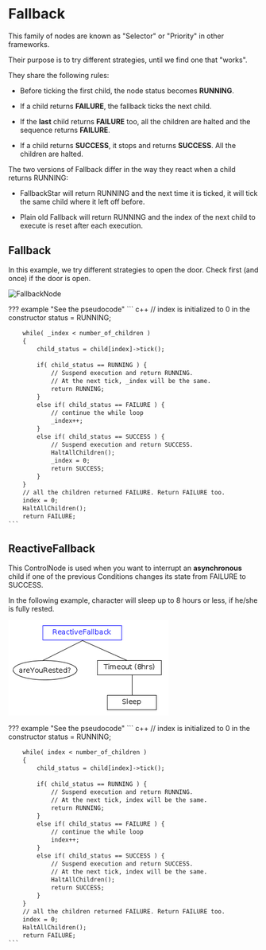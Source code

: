 # Fallback

This family of nodes are known as "Selector" or "Priority"
in other frameworks.

Their purpose is to try different strategies, until we find one that "works".

They share the following rules:

- Before ticking the first child, the node status becomes __RUNNING__.

- If a child returns __FAILURE__, the fallback ticks the next child.

- If the __last__ child returns __FAILURE__ too, all the children are halted and
 the sequence returns __FAILURE__.
 
- If a child returns __SUCCESS__, it stops and returns __SUCCESS__.
  All the children are halted. 

The two versions of Fallback differ in the way they react when a child returns
RUNNING:

- FallbackStar will return RUNNING and the next time it is ticked,
 it will tick the same child where it left off before.
 
- Plain old Fallback will return RUNNING and the index of the next child to
 execute is reset after each execution.

## Fallback

In this example, we try different strategies to open the door. 
Check first (and once) if the door is open.

![FallbackNode](images/FallbackSimplified.png)

??? example "See the pseudocode"
	``` c++
		// index is initialized to 0 in the constructor
		status = RUNNING;

		while( _index < number_of_children )
		{
			child_status = child[index]->tick();
			
			if( child_status == RUNNING ) {
				// Suspend execution and return RUNNING.
				// At the next tick, _index will be the same.
				return RUNNING;
			}
			else if( child_status == FAILURE ) {
				// continue the while loop
				_index++;
			}
			else if( child_status == SUCCESS ) {
				// Suspend execution and return SUCCESS.
   			    HaltAllChildren();
				_index = 0;
				return SUCCESS;
			}
		}
		// all the children returned FAILURE. Return FAILURE too.
		index = 0;
		HaltAllChildren();
		return FAILURE;
	```	

## ReactiveFallback

This ControlNode is used when you want to interrupt an __asynchronous__
child if one of the previous Conditions changes its state from 
FAILURE to SUCCESS.

In the following example, character will sleep up to 8 hours or less,
if he/she is fully rested.

![ReactiveFallback](images/ReactiveFallback.png)


??? example "See the pseudocode"
	``` c++
		// index is initialized to 0 in the constructor
		status = RUNNING;

		while( index < number_of_children )
		{
			child_status = child[index]->tick();
			
			if( child_status == RUNNING ) {
				// Suspend execution and return RUNNING.
				// At the next tick, index will be the same.
				return RUNNING;
			}
			else if( child_status == FAILURE ) {
				// continue the while loop
				index++;
			}
			else if( child_status == SUCCESS ) {
				// Suspend execution and return SUCCESS.
				// At the next tick, index will be the same.
   			    HaltAllChildren();
				return SUCCESS;
			}
		}
		// all the children returned FAILURE. Return FAILURE too.
		index = 0;
		HaltAllChildren();
		return FAILURE;
	```	


 

